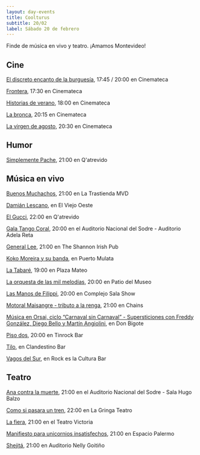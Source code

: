 ```yaml
---
layout: day-events
title: Coolturus
subtitle: 20/02
label: Sábado 20 de febrero
---
```

Finde de música en vivo y teatro. ¡Amamos Montevideo!

## Cine

[El discreto encanto de la burguesía](https://cinemateca.org.uy/peliculas/1105), 17:45 / 20:00 en Cinemateca

[Frontera](https://cinemateca.org.uy/peliculas/782), 17:30 en Cinemateca

[Historias de verano](https://cinemateca.org.uy/peliculas/1002), 18:00 en Cinemateca

[La bronca](https://cinemateca.org.uy/peliculas/945), 20:15 en Cinemateca

[La virgen de agosto](https://cinemateca.org.uy/peliculas/929), 20:30 en Cinemateca

## Humor

[Simplemente Pache](https://instagram.com/qatrevido?igshid=8bj6dzn4g7aj), 21:00 en Q'atrevido

## Música en vivo

[Buenos Muchachos](https://www.latrastienda.com.uy/), 21:00 en La Trastienda MVD

[Damián Lescano](https://instagram.com/viejooeste.prado?igshid=11rsgnlou42g5), en El Viejo Oeste

[El Gucci](https://instagram.com/qatrevido?igshid=8bj6dzn4g7aj), 22:00 en Q'atrevido

[Gala Tango Coral](https://sodre.gub.uy/evento/gala-tango-coral/2021-02-19/), 20:00 en el Auditorio Nacional del Sodre - Auditorio Adela Reta

[General Lee](https://instagram.com/theshannonuy?igshid=yjdug4u5k9s0), 21:00 en The Shannon Irish Pub

[Koko Moreira y su banda](https://instagram.com/puertomulata.resto?igshid=126wop573coe0), en Puerto Mulata

[La Tabaré](https://instagram.com/plazamateouy?igshid=zwiylcrx99sq), 19:00 en Plaza Mateo

[La orquesta de las mil melodías](https://www.instagram.com/saladelmuseo/), 20:00 en Patio del Museo

[Las Manos de Filippi](https://instagram.com/csalashow?igshid=1a5lxhedu19cl), 20:00 en Complejo Sala Show

[Motoral Maisangre - tributo a la renga](https://instagram.com/chains_disco?igshid=1dp7lgcxxx99t), 21:00 en Chains

[Música en Orsai, ciclo “Carnaval sin Carnaval” - Supersticiones con Freddy González, Diego Bello y Martín Angiolini](https://instagram.com/restaurantedonbigote?igshid=164zq44egnbtq), en Don Bigote

[Piso dos](https://instagram.com/tinrock_bar?igshid=14pb425v6n836), 20:00 en Tinrock Bar

[Tilo](https://instagram.com/clandestino__bar?igshid=mze5rflfmmi4), en Clandestino Bar

[Vagos del Sur](https://instagram.com/rockeslaculturabar?igshid=8jjuuew9mw3m), en Rock es la Cultura Bar

## Teatro

[Ana contra la muerte](https://www.tickantel.com.uy/inicio/espectaculo/40009531/espectaculo/Ana%20contra%20la%20muerte?2), 21:00 en el Auditorio Nacional del Sodre - Sala Hugo Balzo

[Como si pasara un tren](https://www.instagram.com/lagringateatro/?hl=es), 22:00 en La Gringa Teatro

[La fiera](https://instagram.com/teatrovictoriamontevideo?igshid=nihkflwgw4x4), 21:00 en el Teatro Victoria

[Manifiesto para unicornios insatisfechos](https://instagram.com/salaespaciopalermo?igshid=1bmb3d8brkyad), 21:00 en Espacio Palermo

[Shejitá](http://www.auditorionellygoitiño.gub.uy/index.php/programacion/item/shejita.html), 21:00 en Auditorio Nelly Goitiño
